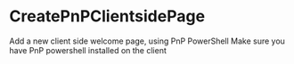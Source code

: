 # CreatePnPClientsidePage

Add a new client side welcome page, using PnP PowerShell
Make sure you have PnP powershell installed on the client
